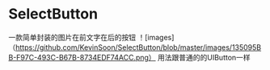 # SelectButton
一款简单封装的图片在前文字在后的按钮
！[images] （https://github.com/KevinSoon/SelectButton/blob/master/images/135095BB-F97C-493C-B67B-8734EDF74ACC.png）
用法跟普通的的UIButton一样
